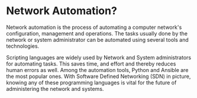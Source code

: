 # Network Automation?

Network automation is the process of automating a computer network's configuration, management and operations. The tasks usually done by the network or system administrator can be automated using several tools and technologies.

Scripting languages are widely used by Network and System administrators for automating tasks. This saves time, and effort and thereby reduces human errors as well. Among the automation tools, Python and Ansible are the most popular ones. With Software Defined Networking (SDN) in picture, knowing any of these programming languages is vital for the future of administering the network and systems.
